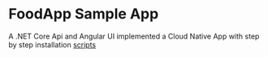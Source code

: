 # FoodApp Sample App

A .NET Core Api and Angular UI implemented a Cloud Native App with step by step installation [scripts](/az/)
